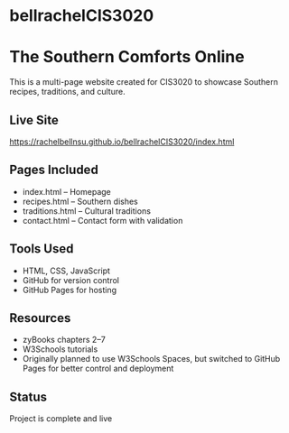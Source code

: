 # bellrachelCIS3020
# The Southern Comforts Online

This is a multi-page website created for CIS3020 to showcase Southern recipes, traditions, and culture.

## Live Site
https://rachelbellnsu.github.io/bellrachelCIS3020/index.html


## Pages Included
- index.html – Homepage
- recipes.html – Southern dishes
- traditions.html – Cultural traditions
- contact.html – Contact form with validation

## Tools Used
- HTML, CSS, JavaScript
- GitHub for version control
- GitHub Pages for hosting

## Resources
- zyBooks chapters 2–7
- W3Schools tutorials
- Originally planned to use W3Schools Spaces, but switched to GitHub Pages for better control and deployment

## Status
Project is complete and live

